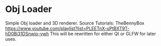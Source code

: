 # Obj Loader
Simple Obj loader and 3D renderer. Source Tutorials: TheBennyBox https://www.youtube.com/playlist?list=PLEETnX-uPtBXT9T-hD0Bj31DSnwio-ywh
This will be rewritten for either Qt or GLFW for later uses. 

